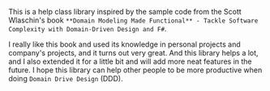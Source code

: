 This is a help class library inspired by the sample code from the Scott Wlaschin's book `**Domain Modeling Made Functional** - Tackle Software Complexity with Domain-Driven Design and F#`.

I really like this book and used its knowledge in personal projects and company's projects, and it turns out very great. And this library helps a lot, and I also extended it for a little bit and will add more neat features in the future. I hope this library can help other people to be more productive when doing `Domain Drive Design` (DDD).
